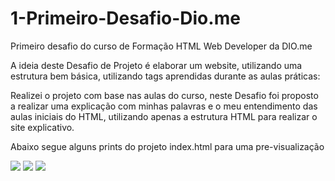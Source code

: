 # 1-Primeiro-Desafio-Dio.me
 Primeiro desafio do curso de Formação HTML Web Developer da DIO.me

A ideia deste Desafio de Projeto é elaborar um website, utilizando uma 
estrutura bem básica, utilizando tags aprendidas durante as aulas 
práticas:

Realizei o projeto com base nas aulas do curso,
neste Desafio foi proposto a realizar uma explicação com minhas palavras e o meu entendimento das aulas iniciais do HTML,
utilizando apenas a estrutura HTML para realizar o site explicativo.

Abaixo segue alguns prints do projeto index.html para uma pre-visualização

<img src="/img/print1.png">

<img src="/img/print2.png">

<img src="/img/print3.png">


